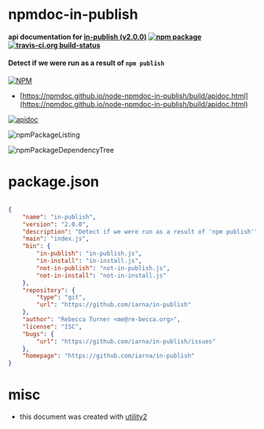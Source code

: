 # npmdoc-in-publish

#### api documentation for  [in-publish (v2.0.0)](https://github.com/iarna/in-publish)  [![npm package](https://img.shields.io/npm/v/npmdoc-in-publish.svg?style=flat-square)](https://www.npmjs.org/package/npmdoc-in-publish) [![travis-ci.org build-status](https://api.travis-ci.org/npmdoc/node-npmdoc-in-publish.svg)](https://travis-ci.org/npmdoc/node-npmdoc-in-publish)

#### Detect if we were run as a result of `npm publish`

[![NPM](https://nodei.co/npm/in-publish.png?downloads=true&downloadRank=true&stars=true)](https://www.npmjs.com/package/in-publish)

- [https://npmdoc.github.io/node-npmdoc-in-publish/build/apidoc.html](https://npmdoc.github.io/node-npmdoc-in-publish/build/apidoc.html)

[![apidoc](https://npmdoc.github.io/node-npmdoc-in-publish/build/screenCapture.buildCi.browser.%252Ftmp%252Fbuild%252Fapidoc.html.png)](https://npmdoc.github.io/node-npmdoc-in-publish/build/apidoc.html)

![npmPackageListing](https://npmdoc.github.io/node-npmdoc-in-publish/build/screenCapture.npmPackageListing.svg)

![npmPackageDependencyTree](https://npmdoc.github.io/node-npmdoc-in-publish/build/screenCapture.npmPackageDependencyTree.svg)



# package.json

```json

{
    "name": "in-publish",
    "version": "2.0.0",
    "description": "Detect if we were run as a result of 'npm publish'",
    "main": "index.js",
    "bin": {
        "in-publish": "in-publish.js",
        "in-install": "in-install.js",
        "not-in-publish": "not-in-publish.js",
        "not-in-install": "not-in-install.js"
    },
    "repository": {
        "type": "git",
        "url": "https://github.com/iarna/in-publish"
    },
    "author": "Rebecca Turner <me@re-becca.org>",
    "license": "ISC",
    "bugs": {
        "url": "https://github.com/iarna/in-publish/issues"
    },
    "homepage": "https://github.com/iarna/in-publish"
}
```



# misc
- this document was created with [utility2](https://github.com/kaizhu256/node-utility2)
